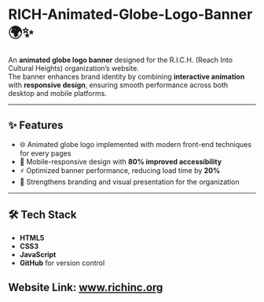# RICH-Animated-Globe-Logo-Banner 🌍✨

An **animated globe logo banner** designed for the R.I.C.H. (Reach Into Cultural Heights) organization’s website.  
The banner enhances brand identity by combining **interactive animation** with **responsive design**, ensuring smooth performance across both desktop and mobile platforms.  

---

## ✨ Features
- 🌐 Animated globe logo implemented with modern front-end techniques for every pages 
- 📱 Mobile-responsive design with **80% improved accessibility**  
- ⚡ Optimized banner performance, reducing load time by **20%**  
- 🎨 Strengthens branding and visual presentation for the organization  

---

## 🛠️ Tech Stack
- **HTML5**  
- **CSS3**  
- **JavaScript**  
- **GitHub** for version control  

## Website Link: www.richinc.org
